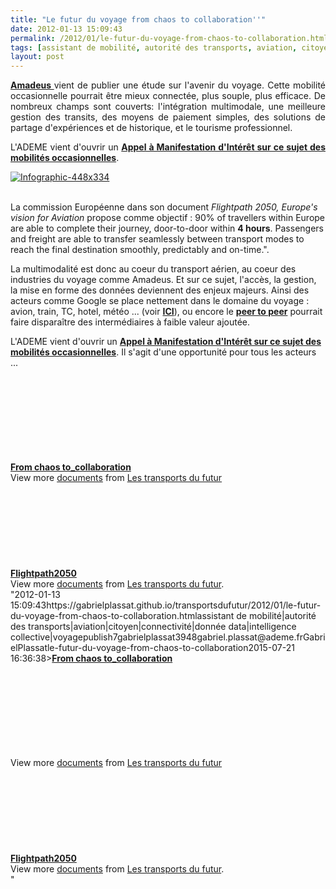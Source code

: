 ```yaml
---
title: "Le futur du voyage from chaos to collaboration''"
date: 2012-01-13 15:09:43
permalink: /2012/01/le-futur-du-voyage-from-chaos-to-collaboration.html
tags: [assistant de mobilité, autorité des transports, aviation, citoyen, connectivité, donnée data, intelligence collective, voyage]
layout: post
---
```


<p style="text-align: justify;"><a href="http://www.amadeus.com/blog/11/01/from-chaos-to-collaboration-insight-into-the-future-of-travel/" target="_blank"><strong>Amadeus </strong></a>vient de publier une étude sur l'avenir du voyage. Cette mobilité occasionnelle pourrait être mieux connectée, plus souple, plus efficace. De nombreux champs sont couverts: l'intégration multimodale, une meilleure gestion des transits, des moyens de paiement simples, des solutions de partage d'expériences et de historique, et le tourisme professionnel.</p> <p style="text-align: justify;">L'ADEME vient d'ouvrir un <a href="https://gabrielplassat.github.io/transportsdufutur/2011/12/ami-chaines-logistiques-et-mobilites-occasionnelles-des-personnes-ademe.html" target="_blank"><strong>Appel à Manifestation d'Intérêt sur ce sujet des mobilités occasionnelles</strong></a>.</p> <p style="text-align: justify;"><a href="https://gabrielplassat.github.io/transportsdufutur/wp-content/uploads/sites/6/old/6a0120a66d2ad4970b016760763274970b-800wi.jpg" rel="lightbox"><img rel="lightbox[]" alt="Infographic-448x334" class="asset  asset-image at-xid-6a0120a66d2ad4970b016760763274970b" src="/wp-content/uploads/sites/6/old/6a0120a66d2ad4970b016760763274970b-500wi.jpg" style="display: block; margin-left: auto; margin-right: auto;" title="Infographic-448x334" /></a><br /> </p>  <!--more-->  La commission Européenne dans son document <em>Flightpath 2050, Europe's vision for Aviation</em> propose comme objectif : 90% of travellers within Europe are able to complete their journey, door-to-door within <strong>4 hours</strong>. Passengers and freight are able to transfer seamlessly between transport modes to reach the final destination smoothly, predictably and on-time.". <p style=""text-align: justify>La multimodalité est donc au coeur du transport aérien, au coeur des industries du voyage comme Amadeus. Et sur ce sujet, l'accès, la gestion, la mise en forme des données deviennent des enjeux majeurs. Ainsi des acteurs comme Google se place nettement dans le domaine du voyage : avion, train, TC, hotel, météo ... (voir <a href="https://gabrielplassat.github.io/transportsdufutur/2011/12/google-vous-donne-les-vols-ny-to-la-demain-nice-vers-berlin-puis-apres-demain-soleil-plage-moins-500.html"" target=""_self""><strong>ICI</strong></a>), ou encore le <a href="https://gabrielplassat.github.io/transportsdufutur/2012/01/le-nouveau-monde-2012-nm2012-arrive-il-va-en-surprendre-plus-dun.html"" target=""_blank""><strong>peer to peer</strong></a> pourrait faire disparaître des intermédiaires à faible valeur ajoutée.</p> <p style=""text-align: justify>L'ADEME vient d'ouvrir un <a href="https://gabrielplassat.github.io/transportsdufutur/2011/12/ami-chaines-logistiques-et-mobilites-occasionnelles-des-personnes-ademe.html"" target=""_blank""><strong>Appel à Manifestation d'Intérêt sur ce sujet des mobilités occasionnelles</strong></a>. Il s'agit d'une opportunité pour tous les acteurs ...</p> <div id=""__ss_11016813"" style=""width: 477px><strong style=""display: block margin: 12px 0 4px><a href=""http://www.slideshare.net/transportsdufutur/from-chaos-tocollaboration"" target=""_blank"" title=""From chaos to_collaboration"">From chaos to_collaboration</a></strong> <iframe frameborder=""0"" height=""510"" marginheight=""0"" marginwidth=""0"" scrolling=""no"" src=""http://www.slideshare.net/slideshow/embed_code/11016813"" width=""477""></iframe> <div style=""padding: 5px 0 12px>View more <a href=""http://www.slideshare.net/"" target=""_blank"">documents</a> from <a href=""http://www.slideshare.net/transportsdufutur"" target=""_blank"">Les transports du futur</a></div> </div> <div id=""__ss_11017032"" style=""width: 477px><strong style=""display: block margin: 12px 0 4px><a href=""http://www.slideshare.net/transportsdufutur/flightpath2050"" title=""Flightpath2050"">Flightpath2050</a></strong> <object data=""http://static.slidesharecdn.com/swf/doc_player.swf?doc=flightpath2050-120113072441-phpapp01&stripped_title=flightpath2050&userName=transportsdufutur"" height=""510"" id=""__sse11017032"" type=""application/x-shockwave-flash"" width=""477""> <param name=""allowFullScreen"" value=""true"" /> <param name=""allowScriptAccess"" value=""always"" /> <param name=""wmode"" value=""transparent"" /> <param name=""src"" value=""http://static.slidesharecdn.com/swf/doc_player.swf?doc=flightpath2050-120113072441-phpapp01&stripped_title=flightpath2050&userName=transportsdufutur"" /> <param name=""name"" value=""__sse11017032"" /> <param name=""allowfullscreen"" value=""true"" /> </object> <div style=""padding: 5px 0 12px>View more <a href=""http://www.slideshare.net/"">documents</a> from <a href=""http://www.slideshare.net/transportsdufutur"">Les transports du futur</a>.</div> </div>"2012-01-13 15:09:43https://gabrielplassat.github.io/transportsdufutur/2012/01/le-futur-du-voyage-from-chaos-to-collaboration.htmlassistant de mobilité|autorité des transports|aviation|citoyen|connectivité|donnée data|intelligence collective|voyagepublish7gabrielplassat3948gabriel.plassat@ademe.frGabrielPlassatle-futur-du-voyage-from-chaos-to-collaboration2015-07-21 16:36:38><strong style=""display: block><a href=""http://www.slideshare.net/transportsdufutur/from-chaos-tocollaboration"" target=""_blank"" title=""From chaos to_collaboration"">From chaos to_collaboration</a></strong> <iframe frameborder=""0"" height=""510"" marginheight=""0"" marginwidth=""0"" scrolling=""no"" src=""http://www.slideshare.net/slideshow/embed_code/11016813"" width=""477""></iframe> <div style=""padding: 5px 0 12px>View more <a href=""http://www.slideshare.net/"" target=""_blank"">documents</a> from <a href=""http://www.slideshare.net/transportsdufutur"" target=""_blank"">Les transports du futur</a></div> </div> <div id=""__ss_11017032"" style=""width: 477px><strong style=""display: block><a href=""http://www.slideshare.net/transportsdufutur/flightpath2050"" title=""Flightpath2050"">Flightpath2050</a></strong> <object data=""http://static.slidesharecdn.com/swf/doc_player.swf?doc=flightpath2050-120113072441-phpapp01&stripped_title=flightpath2050&userName=transportsdufutur"" height=""510"" id=""__sse11017032"" type=""application/x-shockwave-flash"" width=""477""> <param name=""allowFullScreen"" value=""true"" /> <param name=""allowScriptAccess"" value=""always"" /> <param name=""wmode"" value=""transparent"" /> <param name=""src"" value=""http://static.slidesharecdn.com/swf/doc_player.swf?doc=flightpath2050-120113072441-phpapp01&stripped_title=flightpath2050&userName=transportsdufutur"" /> <param name=""name"" value=""__sse11017032"" /> <param name=""allowfullscreen"" value=""true"" /> </object> <div style=""padding: 5px 0 12px>View more <a href=""http://www.slideshare.net/"">documents</a> from <a href=""http://www.slideshare.net/transportsdufutur"">Les transports du futur</a>.</div> </div>"
